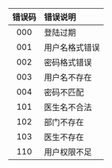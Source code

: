 错误码  | 错误说明      
:---:  |:------------
000    |登陆过期         
001    |用户名格式错误    
002    |密码格式错误     
003    |用户名不存在     
004    |密码不匹配
101    |医生名不合法
102    |部门不存在
103    |医生不存在
110    |用户权限不足



 